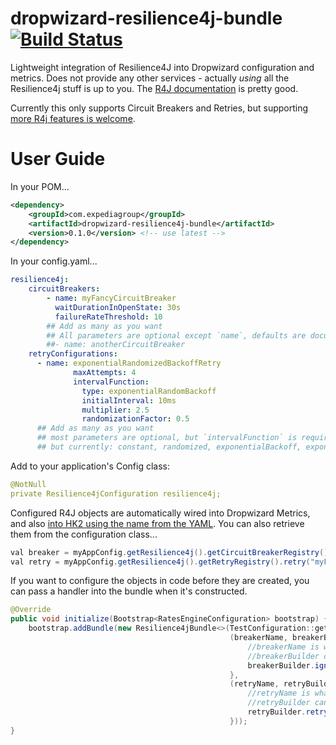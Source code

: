 dropwizard-resilience4j-bundle [![Build Status][build-icon]][build-link]
==============================
                        
[build-icon]: https://travis-ci.org/homeaway/dropwizard-resilience4j-bundle.svg?branch=master
[build-link]: https://travis-ci.org/homeaway/dropwizard-resilience4j-bundle


Lightweight integration of Resilience4J into Dropwizard configuration and metrics. Does not provide any other services - actually _using_
all the Resilience4j stuff is up to you. The [R4J documentation](https://resilience4j.readme.io/docs) is pretty good.

Currently this only supports Circuit Breakers and Retries, but supporting [more R4j features is welcome](http://resilience4j.github.io/resilience4j/#_usage_guide).

User Guide
==============================

In your POM...
```xml
<dependency>
    <groupId>com.expediagroup</groupId>
    <artifactId>dropwizard-resilience4j-bundle</artifactId>
    <version>0.1.0</version> <!-- use latest -->
</dependency>
```

In your config.yaml...
```yaml
resilience4j:
    circuitBreakers:
        - name: myFancyCircuitBreaker
          waitDurationInOpenState: 30s
          failureRateThreshold: 10
        ## Add as many as you want
        ## All parameters are optional except `name`, defaults are documented in CircuitBreakerConfiguration.java
        ##- name: anotherCircuitBreaker
    retryConfigurations:
      - name: exponentialRandomizedBackoffRetry
              maxAttempts: 4
              intervalFunction:
                type: exponentialRandomBackoff
                initialInterval: 10ms
                multiplier: 2.5
                randomizationFactor: 0.5
      ## Add as many as you want
      ## most parameters are optional, but `intervalFunction` is required. Several are available, see `IntervalFunctionFactory` for full list, 
      ## but currently: constant, randomized, exponentialBackoff, exponentialRandomBackoff
```

Add to your application's Config class:
```yaml
@NotNull
private Resilience4jConfiguration resilience4j;
```

Configured R4J objects are automatically wired into Dropwizard Metrics, and also [into HK2 using the name from the YAML](src/main/java/com/expediagroup/dropwizard/resilience4j/Resilience4jBundle.java#L93).
You can also retrieve them from the configuration class...

```java
val breaker = myAppConfig.getResilience4j().getCircuitBreakerRegistry().circuitBreaker("myFancyCircuitBreaker");
val retry = myAppConfig.getResilience4j().getRetryRegistry().retry("myFancyRetry");
```

If you want to configure the objects in code before they are created, you can pass a handler into the bundle when it's constructed.
```java
@Override
public void initialize(Bootstrap<RatesEngineConfiguration> bootstrap) {
    bootstrap.addBundle(new Resilience4jBundle<>(TestConfiguration::getResilience4j,
                                                 (breakerName, breakerBuilder) -> {
                                                     //breakerName is what was configured in YAML
                                                     //breakerBuilder can be modified as desired
                                                     breakerBuilder.ignoreExceptions(IOException.class);
                                                 },
                                                 (retryName, retryBuilder) -> {
                                                     //retryName is what was configured in YAML
                                                     //retryBuilder can be modified as desired
                                                     retryBuilder.retryOnResult(myRetryPredicate);
                                                 }));
}
```
